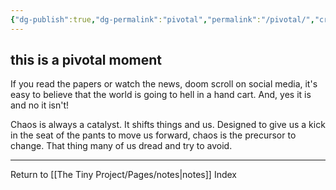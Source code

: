```yaml
---
{"dg-publish":true,"dg-permalink":"pivotal","permalink":"/pivotal/","created":"","updated":""}
---
```



## this is a pivotal moment

If you read the papers or watch the news, doom scroll on social media, it's easy to believe that the world is going to hell in a hand cart. And, yes it is and no it isn't!

Chaos is always a catalyst. It shifts things and us. Designed to give us a kick in the seat of the pants to move us forward, chaos is the precursor to change. That thing many of us dread and try to avoid. 

---

Return to [[The Tiny Project/Pages/notes\|notes]] Index